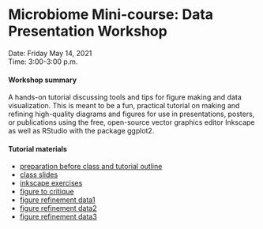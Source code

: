 # Microbiome Mini-course: Data Presentation Workshop

Date: Friday May 14, 2021 <br>
Time:  3:00-3:00 p.m. <br>

#### Workshop summary

A hands-on tutorial discussing tools and tips for figure making and data visualization. This is meant to be a fun, practical tutorial on making and refining high-quality diagrams and figures for use in presentations, posters, or publications using the free, open-source vector graphics editor Inkscape as well as RStudio with the package ggplot2.

#### Tutorial materials 
- [preparation before class and tutorial outline]()
- [class slides]()
- [inkscape exercises]()
- [figure to critique]()
- [figure refinement data1]() 
- [figure refinement data2]()
- [figure refinement data3]()
